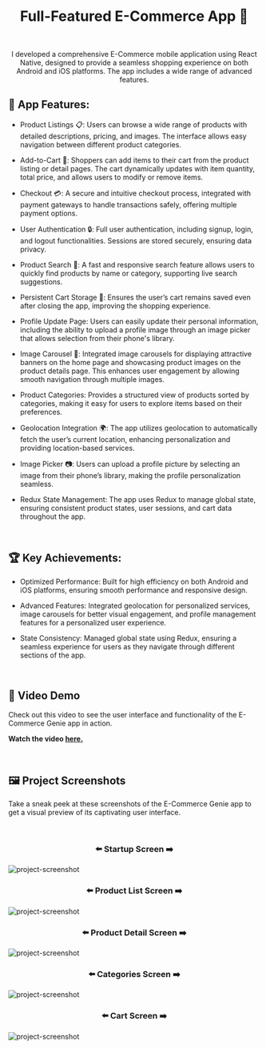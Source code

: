 <h1 align="center" id="title">Full-Featured E-Commerce App 📱</h1>

<br>
<p align="center" id="description" > I developed a comprehensive E-Commerce mobile application using React Native, designed to provide a seamless shopping experience on both Android and iOS platforms. The app includes a wide range of advanced features.</p>


<h2>📱 App Features:</h2>

* Product Listings 📋: Users can browse a wide range of products with detailed descriptions, pricing, and images. The interface allows easy navigation between different product categories.

* Add-to-Cart 🛒: Shoppers can add items to their cart from the product listing or detail pages. The cart dynamically updates with item quantity, total price, and allows users to modify or remove items.

* Checkout 💳: A secure and intuitive checkout process, integrated with payment gateways to handle transactions safely, offering multiple payment options.

* User Authentication 🔒: Full user authentication, including signup, login, and logout functionalities. Sessions are stored securely, ensuring data privacy.

* Product Search 🔎: A fast and responsive search feature allows users to quickly find products by name or category, supporting live search suggestions.

* Persistent Cart Storage 🛑: Ensures the user’s cart remains saved even after closing the app, improving the shopping experience.

* Profile Update Page: Users can easily update their personal information, including the ability to upload a profile image through an image picker that allows selection from their phone's library.

* Image Carousel 🎠: Integrated image carousels for displaying attractive banners on the home page and showcasing product images on the product details page. This enhances user engagement by allowing smooth navigation through multiple images.

* Product Categories: Provides a structured view of products sorted by categories, making it easy for users to explore items based on their preferences.

* Geolocation Integration 🌍: The app utilizes geolocation to automatically fetch the user’s current location, enhancing personalization and providing location-based services.

* Image Picker 📷: Users can upload a profile picture by selecting an image from their phone’s library, making the profile personalization seamless.

* Redux State Management: The app uses Redux to manage global state, ensuring consistent product states, user sessions, and cart data throughout the app.

<br>


<h2>🏆 Key Achievements:</h2>

* Optimized Performance: Built for high efficiency on both Android and iOS platforms, ensuring smooth performance and responsive design.

* Advanced Features: Integrated geolocation for personalized services, image carousels for better visual engagement, and profile management features for a personalized user experience.

* State Consistency: Managed global state using Redux, ensuring a seamless experience for users as they navigate through different sections of the app.


<br>


<h2>🎥 Video Demo</h2>

<p>Check out this video to see the user interface and functionality of the E-Commerce Genie app in action.</p>

**Watch the video <a href="https://vimeo.com/1012140528?share=copy" target="_blank" rel="noopener noreferrer">here.</a>**

<br>

<h2>🖼️ Project Screenshots</h2>

<p>Take a sneak peek at these screenshots of the E-Commerce Genie app to get a visual preview of its captivating user interface.</p>

<br>

<h3 align="center">⬅️ Startup Screen ➡️</h3>
<img src="https://raw.githubusercontent.com/kranthikumarkaranam/ASSETS/refs/heads/main/geneie_app_assets/startup_screen.jpg?token=GHSAT0AAAAAACXFGQPQQ3JQCACQHNGMZ53QZXRYWNQ" alt="project-screenshot" width="auto" height="auto">

<br>

<h3 align="center">⬅️ Product List Screen ➡️</h3>
<img src="https://raw.githubusercontent.com/kranthikumarkaranam/ASSETS/refs/heads/main/geneie_app_assets/product_list_screen.jpg?token=GHSAT0AAAAAACXFGQPQ5QH2VMXVN5PBXMACZXRYXJQ" alt="project-screenshot" width="auto" height="auto">

<br>

<h3 align="center">⬅️ Product Detail Screen ➡️</h3>
<img src="https://raw.githubusercontent.com/kranthikumarkaranam/ASSETS/refs/heads/main/geneie_app_assets/product_detail_screen.jpg?token=GHSAT0AAAAAACXFGQPQGIQMFZWDPLTAHL7EZXRYYJA" alt="project-screenshot" width="auto" height="auto">

<br>

<h3 align="center">⬅️ Categories Screen ➡️</h3>
<img src="https://raw.githubusercontent.com/kranthikumarkaranam/ASSETS/refs/heads/main/geneie_app_assets/categories_screen.jpg?token=GHSAT0AAAAAACXFGQPRCCSQY3J3UVBO4CU4ZXRYYMA" alt="project-screenshot" width="auto" height="auto">

<br>

<h3 align="center">⬅️ Cart Screen ➡️</h3>
<img src="https://raw.githubusercontent.com/kranthikumarkaranam/ASSETS/refs/heads/main/geneie_app_assets/cart_screen.jpg?token=GHSAT0AAAAAACXFGQPRJXP7JVNWCKMZTVIYZXRYYOQ" alt="project-screenshot" width="auto" height="auto">

<br>


